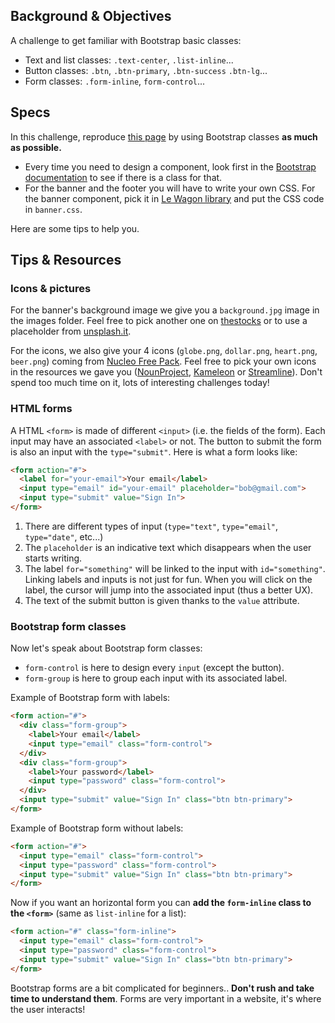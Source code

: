 ## Background & Objectives

A challenge to get familiar with Bootstrap basic classes:

- Text and list classes: `.text-center`, `.list-inline`...
- Button classes: `.btn`, `.btn-primary`, `.btn-success` `.btn-lg`...
- Form classes: `.form-inline`, `form-control`...

## Specs

In this challenge, reproduce [this page](http://lewagon.github.io/bootstrap-challenges/08-Final-airbnb-home-without-grid/) by using Bootstrap classes **as much as possible.**

- Every time you need to design a component, look first in the [Bootstrap documentation](http://getbootstrap.com/) to see if there is a class for that.
- For the banner and the footer you will have to write your own CSS. For the banner component, pick it in [Le Wagon library](http://lewagon.github.io/ui-components/#banner) and put the CSS code in `banner.css`.


Here are some tips to help you.

## Tips & Resources

### Icons & pictures

For the banner's background image we give you a `background.jpg` image in the images folder. Feel free to pick another one on [thestocks](http://thestocks.im/) or to use a placeholder from [unsplash.it](http://unsplash.it).

For the icons, we also give your 4 icons (`globe.png`, `dollar.png`, `heart.png`, `beer.png`) coming from [Nucleo Free Pack](https://nucleoapp.com/). Feel free to pick your own icons in the resources we gave you ([NounProject](http://thenounproject.com/), [Kameleon](http://www.kameleon.pics/) or [Streamline](http://www.streamlineicons.com/)). Don't spend too much time on it, lots of interesting challenges today!

### HTML forms

A HTML `<form>` is made of different `<input>` (i.e. the fields of the form). Each input may have an associated `<label>` or not. The button to submit the form is also an input with the `type="submit"`. Here is what a form looks like:


```html
<form action="#">
  <label for="your-email">Your email</label>
  <input type="email" id="your-email" placeholder="bob@gmail.com">
  <input type="submit" value="Sign In">
</form>
```


1. There are different types of input (`type="text"`, `type="email"`, `type="date"`, etc...)
2. The `placeholder` is an indicative text which disappears when the user starts writing.
3. The label `for="something"` will be linked to the input with `id="something"`. Linking labels and inputs is not just for fun. When you will click on the label, the cursor will jump into the associated input (thus a better UX).
4. The text of the submit button is given thanks to the `value` attribute.


### Bootstrap form classes

Now let's speak about Bootstrap form classes:

- `form-control` is here to design every `input` (except the button).
- `form-group` is here to group each input with its associated label.

Example of Bootstrap form with labels:

```html
<form action="#">
  <div class="form-group">
    <label>Your email</label>
    <input type="email" class="form-control">
  </div>
  <div class="form-group">
    <label>Your password</label>
    <input type="password" class="form-control">
  </div>
  <input type="submit" value="Sign In" class="btn btn-primary">
</form>
```

Example of Bootstrap form without labels:

```html
<form action="#">
  <input type="email" class="form-control">
  <input type="password" class="form-control">
  <input type="submit" value="Sign In" class="btn btn-primary">
</form>
```

Now if you want an horizontal form you can **add the `form-inline` class to the `<form>`** (same as `list-inline` for a list):

```html
<form action="#" class="form-inline">
  <input type="email" class="form-control">
  <input type="password" class="form-control">
  <input type="submit" value="Sign In" class="btn btn-primary">
</form>
```

Bootstrap forms are a bit complicated for beginners.. **Don't rush and take time to understand them**. Forms are very important in a website, it's where the user interacts!

